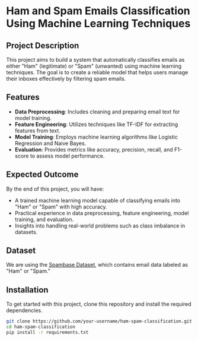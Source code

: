 # Ham and Spam Emails Classification Using Machine Learning Techniques

## Project Description
This project aims to build a system that automatically classifies emails as either "Ham" (legitimate) or "Spam" (unwanted) using machine learning techniques. The goal is to create a reliable model that helps users manage their inboxes effectively by filtering spam emails.

## Features
- **Data Preprocessing**: Includes cleaning and preparing email text for model training.
- **Feature Engineering**: Utilizes techniques like TF-IDF for extracting features from text.
- **Model Training**: Employs machine learning algorithms like Logistic Regression and Naive Bayes.
- **Evaluation**: Provides metrics like accuracy, precision, recall, and F1-score to assess model performance.

## Expected Outcome
By the end of this project, you will have:
- A trained machine learning model capable of classifying emails into "Ham" or "Spam" with high accuracy.
- Practical experience in data preprocessing, feature engineering, model training, and evaluation.
- Insights into handling real-world problems such as class imbalance in datasets.

## Dataset
We are using the [Spambase Dataset](https://archive.ics.uci.edu/dataset/94/spambase), which contains email data labeled as "Ham" or "Spam."

## Installation
To get started with this project, clone this repository and install the required dependencies.

```bash
git clone https://github.com/your-username/ham-spam-classification.git
cd ham-spam-classification
pip install -r requirements.txt
